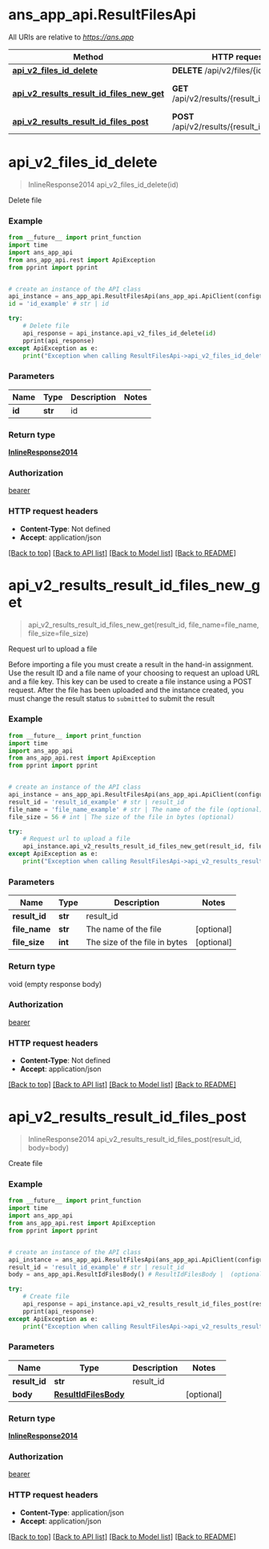 # ans_app_api.ResultFilesApi

All URIs are relative to *https://ans.app*

Method | HTTP request | Description
------------- | ------------- | -------------
[**api_v2_files_id_delete**](ResultFilesApi.md#api_v2_files_id_delete) | **DELETE** /api/v2/files/{id} | Delete file
[**api_v2_results_result_id_files_new_get**](ResultFilesApi.md#api_v2_results_result_id_files_new_get) | **GET** /api/v2/results/{result_id}/files/new | Request url to upload a file
[**api_v2_results_result_id_files_post**](ResultFilesApi.md#api_v2_results_result_id_files_post) | **POST** /api/v2/results/{result_id}/files | Create file

# **api_v2_files_id_delete**
> InlineResponse2014 api_v2_files_id_delete(id)

Delete file

### Example
```python
from __future__ import print_function
import time
import ans_app_api
from ans_app_api.rest import ApiException
from pprint import pprint


# create an instance of the API class
api_instance = ans_app_api.ResultFilesApi(ans_app_api.ApiClient(configuration))
id = 'id_example' # str | id

try:
    # Delete file
    api_response = api_instance.api_v2_files_id_delete(id)
    pprint(api_response)
except ApiException as e:
    print("Exception when calling ResultFilesApi->api_v2_files_id_delete: %s\n" % e)
```

### Parameters

Name | Type | Description  | Notes
------------- | ------------- | ------------- | -------------
 **id** | **str**| id | 

### Return type

[**InlineResponse2014**](InlineResponse2014.md)

### Authorization

[bearer](../README.md#bearer)

### HTTP request headers

 - **Content-Type**: Not defined
 - **Accept**: application/json

[[Back to top]](#) [[Back to API list]](../README.md#documentation-for-api-endpoints) [[Back to Model list]](../README.md#documentation-for-models) [[Back to README]](../README.md)

# **api_v2_results_result_id_files_new_get**
> api_v2_results_result_id_files_new_get(result_id, file_name=file_name, file_size=file_size)

Request url to upload a file

Before importing a file you must create a result in the hand-in assignment. Use the result ID and                    a file name of your choosing to request an upload URL and a file key.                    This key can be used to create a file instance using a POST request. After the file has been                    uploaded and the instance created, you must change the result status to `submitted` to submit the                    result

### Example
```python
from __future__ import print_function
import time
import ans_app_api
from ans_app_api.rest import ApiException
from pprint import pprint


# create an instance of the API class
api_instance = ans_app_api.ResultFilesApi(ans_app_api.ApiClient(configuration))
result_id = 'result_id_example' # str | result_id
file_name = 'file_name_example' # str | The name of the file (optional)
file_size = 56 # int | The size of the file in bytes (optional)

try:
    # Request url to upload a file
    api_instance.api_v2_results_result_id_files_new_get(result_id, file_name=file_name, file_size=file_size)
except ApiException as e:
    print("Exception when calling ResultFilesApi->api_v2_results_result_id_files_new_get: %s\n" % e)
```

### Parameters

Name | Type | Description  | Notes
------------- | ------------- | ------------- | -------------
 **result_id** | **str**| result_id | 
 **file_name** | **str**| The name of the file | [optional] 
 **file_size** | **int**| The size of the file in bytes | [optional] 

### Return type

void (empty response body)

### Authorization

[bearer](../README.md#bearer)

### HTTP request headers

 - **Content-Type**: Not defined
 - **Accept**: application/json

[[Back to top]](#) [[Back to API list]](../README.md#documentation-for-api-endpoints) [[Back to Model list]](../README.md#documentation-for-models) [[Back to README]](../README.md)

# **api_v2_results_result_id_files_post**
> InlineResponse2014 api_v2_results_result_id_files_post(result_id, body=body)

Create file

### Example
```python
from __future__ import print_function
import time
import ans_app_api
from ans_app_api.rest import ApiException
from pprint import pprint


# create an instance of the API class
api_instance = ans_app_api.ResultFilesApi(ans_app_api.ApiClient(configuration))
result_id = 'result_id_example' # str | result_id
body = ans_app_api.ResultIdFilesBody() # ResultIdFilesBody |  (optional)

try:
    # Create file
    api_response = api_instance.api_v2_results_result_id_files_post(result_id, body=body)
    pprint(api_response)
except ApiException as e:
    print("Exception when calling ResultFilesApi->api_v2_results_result_id_files_post: %s\n" % e)
```

### Parameters

Name | Type | Description  | Notes
------------- | ------------- | ------------- | -------------
 **result_id** | **str**| result_id | 
 **body** | [**ResultIdFilesBody**](ResultIdFilesBody.md)|  | [optional] 

### Return type

[**InlineResponse2014**](InlineResponse2014.md)

### Authorization

[bearer](../README.md#bearer)

### HTTP request headers

 - **Content-Type**: application/json
 - **Accept**: application/json

[[Back to top]](#) [[Back to API list]](../README.md#documentation-for-api-endpoints) [[Back to Model list]](../README.md#documentation-for-models) [[Back to README]](../README.md)


